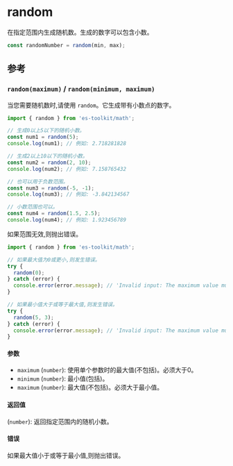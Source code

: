 # random

在指定范围内生成随机数。生成的数字可以包含小数。

```typescript
const randomNumber = random(min, max);
```

## 参考

### `random(maximum)` / `random(minimum, maximum)`

当您需要随机数时,请使用 `random`。它生成带有小数点的数字。

```typescript
import { random } from 'es-toolkit/math';

// 生成0以上5以下的随机小数。
const num1 = random(5);
console.log(num1); // 例如: 2.718281828

// 生成2以上10以下的随机小数。
const num2 = random(2, 10);
console.log(num2); // 例如: 7.158765432

// 也可以用于负数范围。
const num3 = random(-5, -1);
console.log(num3); // 例如: -3.842134567

// 小数范围也可以。
const num4 = random(1.5, 2.5);
console.log(num4); // 例如: 1.923456789
```

如果范围无效,则抛出错误。

```typescript
import { random } from 'es-toolkit/math';

// 如果最大值为0或更小,则发生错误。
try {
  random(0);
} catch (error) {
  console.error(error.message); // 'Invalid input: The maximum value must be greater than the minimum value.'
}

// 如果最小值大于或等于最大值,则发生错误。
try {
  random(5, 3);
} catch (error) {
  console.error(error.message); // 'Invalid input: The maximum value must be greater than the minimum value.'
}
```

#### 参数

- `maximum` (`number`): 使用单个参数时的最大值(不包括)。必须大于0。
- `minimum` (`number`): 最小值(包括)。
- `maximum` (`number`): 最大值(不包括)。必须大于最小值。

#### 返回值

(`number`): 返回指定范围内的随机小数。

#### 错误

如果最大值小于或等于最小值,则抛出错误。
